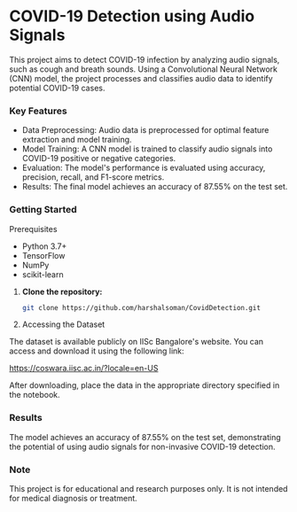 # COVID-19 Detection using Audio Signals
This project aims to detect COVID-19 infection by analyzing audio signals, such as cough and breath sounds. Using a Convolutional Neural Network (CNN) model, the project processes and classifies audio data to identify potential COVID-19 cases.

### Key Features
- Data Preprocessing: Audio data is preprocessed for optimal feature extraction and model training.
- Model Training: A CNN model is trained to classify audio signals into COVID-19 positive or negative categories.
- Evaluation: The model's performance is evaluated using accuracy, precision, recall, and F1-score metrics.
- Results: The final model achieves an accuracy of 87.55% on the test set.

### Getting Started
Prerequisites
- Python 3.7+
- TensorFlow
- NumPy
- scikit-learn

1. **Clone the repository:**
   ```sh
   git clone https://github.com/harshalsoman/CovidDetection.git

2. Accessing the Dataset

  The dataset is available publicly on IISc Bangalore's website. You can access and download it using the following link:
  
  https://coswara.iisc.ac.in/?locale=en-US
  
  After downloading, place the data in the appropriate directory specified in the notebook.

### Results
The model achieves an accuracy of 87.55% on the test set, demonstrating the potential of using audio signals for non-invasive COVID-19 detection.

### Note
This project is for educational and research purposes only. It is not intended for medical diagnosis or treatment.


